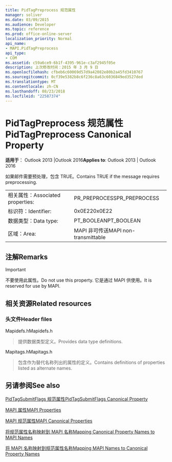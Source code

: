 ```yaml
---
title: PidTagPreprocess 规范属性
manager: soliver
ms.date: 03/09/2015
ms.audience: Developer
ms.topic: reference
ms.prod: office-online-server
localization_priority: Normal
api_name:
- MAPI.PidTagPreprocess
api_type:
- COM
ms.assetid: c59a6ce9-6b1f-4395-961e-c3af2945f05e
description: 上次修改时间：2015 年 3 月 9 日
ms.openlocfilehash: cfbeb6c60069d57d9a42082e80b2a45fd3410767
ms.sourcegitcommit: 0cf39e5382b8c6f236c8a63c6036849ed3527ded
ms.translationtype: MT
ms.contentlocale: zh-CN
ms.lasthandoff: 08/23/2018
ms.locfileid: "22587374"
---
```

# <a name="pidtagpreprocess-canonical-property"></a><span data-ttu-id="6aaec-103">PidTagPreprocess 规范属性</span><span class="sxs-lookup"><span data-stu-id="6aaec-103">PidTagPreprocess Canonical Property</span></span>

  
  
<span data-ttu-id="6aaec-104">**适用于**： Outlook 2013 |Outlook 2016</span><span class="sxs-lookup"><span data-stu-id="6aaec-104">**Applies to**: Outlook 2013 | Outlook 2016</span></span> 
  
<span data-ttu-id="6aaec-105">如果邮件需要预处理，包含 TRUE。</span><span class="sxs-lookup"><span data-stu-id="6aaec-105">Contains TRUE if the message requires preprocessing.</span></span>
  
|||
|:-----|:-----|
|<span data-ttu-id="6aaec-106">相关属性：</span><span class="sxs-lookup"><span data-stu-id="6aaec-106">Associated properties:</span></span>  <br/> |<span data-ttu-id="6aaec-107">PR_PREPROCESS</span><span class="sxs-lookup"><span data-stu-id="6aaec-107">PR_PREPROCESS</span></span>  <br/> |
|<span data-ttu-id="6aaec-108">标识符：</span><span class="sxs-lookup"><span data-stu-id="6aaec-108">Identifier:</span></span>  <br/> |<span data-ttu-id="6aaec-109">0x0E22</span><span class="sxs-lookup"><span data-stu-id="6aaec-109">0x0E22</span></span>  <br/> |
|<span data-ttu-id="6aaec-110">数据类型：</span><span class="sxs-lookup"><span data-stu-id="6aaec-110">Data type:</span></span>  <br/> |<span data-ttu-id="6aaec-111">PT_BOOLEAN</span><span class="sxs-lookup"><span data-stu-id="6aaec-111">PT_BOOLEAN</span></span>  <br/> |
|<span data-ttu-id="6aaec-112">区域：</span><span class="sxs-lookup"><span data-stu-id="6aaec-112">Area:</span></span>  <br/> |<span data-ttu-id="6aaec-113">MAPI 非可传送</span><span class="sxs-lookup"><span data-stu-id="6aaec-113">MAPI non-transmittable</span></span>  <br/> |
   
## <a name="remarks"></a><span data-ttu-id="6aaec-114">注解</span><span class="sxs-lookup"><span data-stu-id="6aaec-114">Remarks</span></span>

> [!IMPORTANT]
> <span data-ttu-id="6aaec-115">不要使用此属性。</span><span class="sxs-lookup"><span data-stu-id="6aaec-115">Do not use this property.</span></span> <span data-ttu-id="6aaec-116">它是通过 MAPI 供使用。</span><span class="sxs-lookup"><span data-stu-id="6aaec-116">It is reserved for use by MAPI.</span></span> 
  
## <a name="related-resources"></a><span data-ttu-id="6aaec-117">相关资源</span><span class="sxs-lookup"><span data-stu-id="6aaec-117">Related resources</span></span>

### <a name="header-files"></a><span data-ttu-id="6aaec-118">头文件</span><span class="sxs-lookup"><span data-stu-id="6aaec-118">Header files</span></span>

<span data-ttu-id="6aaec-119">Mapidefs.h</span><span class="sxs-lookup"><span data-stu-id="6aaec-119">Mapidefs.h</span></span>
  
> <span data-ttu-id="6aaec-120">提供数据类型定义。</span><span class="sxs-lookup"><span data-stu-id="6aaec-120">Provides data type definitions.</span></span>
    
<span data-ttu-id="6aaec-121">Mapitags.h</span><span class="sxs-lookup"><span data-stu-id="6aaec-121">Mapitags.h</span></span>
  
> <span data-ttu-id="6aaec-122">包含作为替代名称列出的属性的定义。</span><span class="sxs-lookup"><span data-stu-id="6aaec-122">Contains definitions of properties listed as alternate names.</span></span>
    
## <a name="see-also"></a><span data-ttu-id="6aaec-123">另请参阅</span><span class="sxs-lookup"><span data-stu-id="6aaec-123">See also</span></span>



[<span data-ttu-id="6aaec-124">PidTagSubmitFlags 规范属性</span><span class="sxs-lookup"><span data-stu-id="6aaec-124">PidTagSubmitFlags Canonical Property</span></span>](pidtagsubmitflags-canonical-property.md)


[<span data-ttu-id="6aaec-125">MAPI 属性</span><span class="sxs-lookup"><span data-stu-id="6aaec-125">MAPI Properties</span></span>](mapi-properties.md)
  
[<span data-ttu-id="6aaec-126">MAPI 规范属性</span><span class="sxs-lookup"><span data-stu-id="6aaec-126">MAPI Canonical Properties</span></span>](mapi-canonical-properties.md)
  
[<span data-ttu-id="6aaec-127">将规范属性名称映射到 MAPI 名称</span><span class="sxs-lookup"><span data-stu-id="6aaec-127">Mapping Canonical Property Names to MAPI Names</span></span>](mapping-canonical-property-names-to-mapi-names.md)
  
[<span data-ttu-id="6aaec-128">将 MAPI 名称映射到规范属性名称</span><span class="sxs-lookup"><span data-stu-id="6aaec-128">Mapping MAPI Names to Canonical Property Names</span></span>](mapping-mapi-names-to-canonical-property-names.md)

